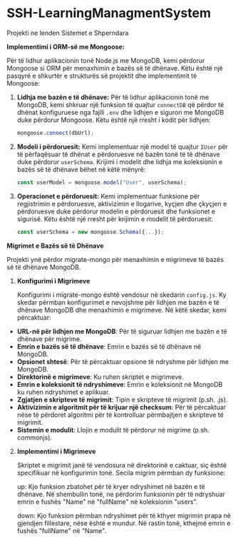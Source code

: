 # SSH-LearningManagmentSystem
Projekti ne lenden Sistemet e Shperndara



**Implementimi i ORM-së me Mongoose:**

Për të lidhur aplikacionin tonë Node.js me MongoDB, kemi përdorur Mongoose si ORM për menaxhimin e bazës së të dhënave. Këtu është një pasqyrë e shkurtër e strukturës së projektit dhe implementimit të Mongoose:

1. **Lidhja me bazën e të dhënave:**
   Për të lidhur aplikacionin tonë me MongoDB, kemi shkruar një funksion të quajtur `connectDB` që përdor të dhënat konfiguruese nga fajlli `.env` dhe lidhjen e siguron me MongoDB duke përdorur Mongoose. Këtu është një rresht i kodit për lidhjen:

   ```javascript
   mongoose.connect(dbUrl);
   ```

2. **Modeli i përdoruesit:**
   Kemi implementuar një model të quajtur `IUser` për të përfaqësuar të dhënat e përdoruesve në bazën tonë të të dhënave duke përdorur `userSchema`. Krijimi i modelit dhe lidhja me koleksionin e bazës së të dhënave bëhet në këtë mënyrë:

   ```javascript
   const userModel = mongoose.model("User", userSchema);
   ```

3. **Operacionet e përdoruesit:**
   Kemi implementuar funksione për regjistrimin e përdoruesve, aktivizimin e llogarive, kyçjen dhe çkyçjen e përdoruesve duke përdorur modelin e përdoruesit dhe funksionet e sigurisë. Këtu është një rresht për krijimin e modelit të përdoruesit:

   ```javascript
   const userSchema = new mongoose.Schema({...});
   ```

**Migrimet e Bazës së të Dhënave**

Projekti ynë përdor migrate-mongo për menaxhimin e migrimeve të bazës së të dhënave MongoDB. 

   1. **Konfigurimi i Migrimeve**
      
      Konfigurimi i migrate-mongo është vendosur në skedarin `config.js`. Ky skedar përmban konfigurimet e nevojshme për lidhjen me bazën e të dhënave MongoDB dhe menaxhimin e migrimeve. Në këtë skedar, kemi përcaktuar:

   - **URL-në për lidhjen me MongoDB**: Për të siguruar lidhjen me bazën e të dhënave për migrime.
   - **Emrin e bazës së të dhënave**: Emrin e bazës së të dhënave në MongoDB.
   - **Opsionet shtesë**: Për të përcaktuar opsione të ndryshme për lidhjen me MongoDB.
   - **Direktorinë e migrimeve**: Ku ruhen skriptet e migrimeve.
   - **Emrin e koleksionit të ndryshimeve**: Emrin e koleksionit në MongoDB ku ruhen ndryshimet e aplikuar.
   - **Zgjatjen e skripteve të migrimit**: Tipin e skripteve të migrimit (p.sh. .js).
   - **Aktivizimin e algoritmit për të krijuar një checksum**: Për të përcaktuar nëse të përdoret algoritmi për të kontrolluar përmbajtjen e skripteve të migrimit.
   - **Sistemin e modulit**: Llojin e modulit të përdorur në migrime (p.sh. commonjs).
   
   2. **Implementimi i Migrimeve**
   
      Skriptet e migrimit janë të vendosura në direktorinë e caktuar, siç është specifikuar në konfigurimin tonë. Secila migrim përmban dy funksione:
      
      up: Kjo funksion zbatohet për të kryer ndryshimet në bazën e të dhënave. Në shembullin tonë, ne përdorim funksionin për të ndryshuar emrin e fushës "Name" në "fullName" në koleksionin "users".
      
      down: Kjo funksion përmban ndryshimet për të kthyer migrimin prapa në gjendjen fillestare, nëse është e mundur. Në rastin tonë, kthejmë emrin e fushës "fullName" në "Name".


